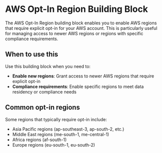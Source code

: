 # AWS Opt-In Region Building Block

The AWS Opt-In Region building block enables you to enable AWS regions that require explicit opt-in for your AWS account. This is particularly useful for managing access to newer AWS regions or regions with specific compliance requirements.

## When to use this

Use this building block when you need to:

- **Enable new regions**: Grant access to newer AWS regions that require explicit opt-in
- **Compliance requirements**: Enable specific regions to meet data residency or compliance needs

## Common opt-in regions

Some regions that typically require opt-in include:
- Asia Pacific regions (ap-southeast-3, ap-south-2, etc.)
- Middle East regions (me-south-1, me-central-1)
- Africa regions (af-south-1)
- Europe regions (eu-south-1, eu-south-2)
